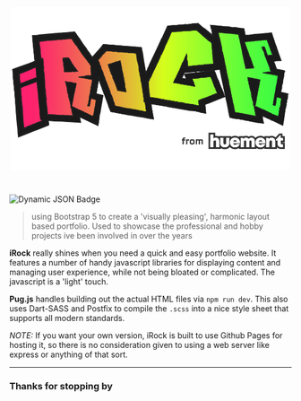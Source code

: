 <h1 align="center">
  <br>
  <img style="width: 500px; margin:0 0 1rem;" src="logo.png" alt="iRock Logo">
  <br>
</h1>

![Dynamic JSON Badge](https://img.shields.io/badge/dynamic/json?url=https%3A%2F%2Fraw.githubusercontent.com%2Fjohnny13%2FiRock%2Frefs%2Fheads%2Fmain%2Fpackage.json&query=version&prefix=%5B&suffix=%5D&label=iRock)

> using Bootstrap 5 to create a 'visually pleasing', harmonic layout based portfolio. Used to showcase the professional and hobby projects ive been involved in over the years

**iRock** really shines when you need a quick and easy portfolio website. It features a number of handy javascript libraries for displaying content and managing user experience, while not being bloated or complicated. The javascript is a 'light' touch.

**Pug.js** handles building out the actual HTML files via `npm run dev`. This also uses Dart-SASS and Postfix to compile the `.scss` into a nice style sheet that supports all modern standards.

_NOTE:_ If you want your own version, iRock is built to use Github Pages for hosting it, so there is no consideration given to using a web server like express or anything of that sort.

------------------------

### Thanks for stopping by
